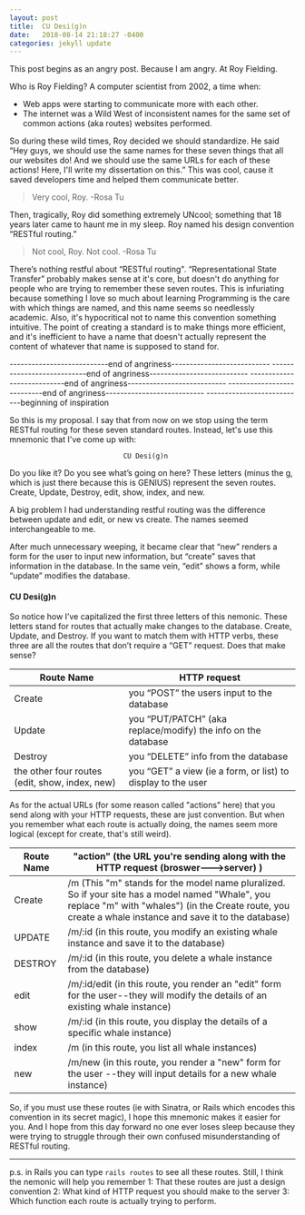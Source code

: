 ```yaml
---
layout: post
title:  CU Desi(g)n
date:   2018-08-14 21:18:27 -0400
categories: jekyll update
---
```

This post begins as an angry post. Because I am angry. At Roy Fielding.

Who is Roy Fielding? A computer scientist from 2002, a time when:
- Web apps were starting to communicate more with each other.
- The internet was a Wild West of inconsistent names for the same set of common actions (aka routes) websites performed.

So during these wild times, Roy decided we should standardize. He said “Hey guys, we should use the same names for these seven things that all our websites do! And we should use the same URLs for each of these actions! Here, I'll write my dissertation on this.” This was cool, cause it saved developers time and helped them communicate better.
>Very cool, Roy. -Rosa Tu

Then, tragically, Roy did something extremely UNcool; something that 18 years later came to haunt me in my sleep. Roy named his design convention “RESTful routing.”

>Not cool, Roy. Not cool. -Rosa Tu

There’s nothing restful about “RESTful routing". “Representational State Transfer” probably makes sense at it's core, but doesn't do anything for people who are trying to remember these seven routes. This is infuriating because something I love so much about learning Programming is the care with which things are named, and this name seems so needlessly academic. Also, it's hypocritical not to name this convention something intuitive. The point of creating a standard is to make things more efficient, and it's inefficient to have a name that doesn't actually represent the content of whatever that name is supposed to stand for.

---------------------------end of angriness---------------------------
---------------------------end of angriness---------------------------
---------------------------end of angriness---------------------------
---------------------------end of angriness---------------------------
---------------------------beginning of inspiration


So this is my proposal. I say that from now on we stop using the term RESTful routing for these seven standard routes. Instead, let's use this mnemonic that I've come up with:

                                CU Desi(g)n

Do you like it? Do you see what’s going on here? These letters (minus the g, which is just there because this is GENIUS) represent the seven routes. Create, Update, Destroy, edit, show, index, and new.

A big problem I had understanding restful routing was the difference between update and edit, or new vs create. The names seemed interchangeable to me.

After much unnecessary weeping, it became clear that “new” renders a form for the user to input new information, but “create” saves that information in the database. In the same vein, “edit” shows a form, while “update” modifies the database.

#### CU Desi(g)n

So notice how I’ve capitalized the first three letters of this nemonic. These letters stand for routes that actually make changes to the database. Create, Update, and Destroy. If you want to match them with HTTP verbs, these three are all the routes that don’t require a “GET” request. Does that make sense?

 Route Name  | HTTP request
------------ | -------------
Create | you “POST” the users input to the database
Update| you “PUT/PATCH” (aka replace/modify) the info on the database
Destroy | you “DELETE” info from the database
the other four routes (edit, show, index, new) | you “GET” a view (ie a form, or list) to display to the user


  As for the actual URLs (for some reason called "actions" here) that you send along with your HTTP requests, these are just convention. But when you remember what each route is actually doing, the names seem more logical (except for create, that's still weird).


  Route Name  | "action" (the URL you're sending along with the HTTP request (broswer--->server) )
  ------------| -------------
  Create | /m (This "m" stands for the model name pluralized. So if your site has a model named "Whale", you replace "m" with "whales") (in the Create route, you create a whale instance and save it to the database)
UPDATE | /m/:id (in this route, you modify an existing whale instance and save it to the database)
DESTROY | /m/:id (in this route, you delete a whale instance from the database)
edit | /m/:id/edit (in this route, you render an "edit" form for the user--they will modify the details of an existing whale instance)
show | /m/:id (in this route, you display the details of a specific whale instance)
index | /m (in this route, you list all whale instances)
new | /m/new (in this route, you render a "new" form for the user --they will input details for a new whale instance)

So, if you must use these routes (ie with Sinatra, or Rails which encodes this convention in its secret magic), I hope this mnemonic makes it easier for you. And I hope from this day forward no one ever loses sleep because they were trying to struggle through their own confused misunderstanding of RESTful routing.

---

p.s. in Rails you can type `rails routes` to see all these routes. Still, I think the nemonic will help you remember 1: That these routes are just a design convention 2: What kind of HTTP request you should make to the server 3: Which function each route is actually trying to perform.
